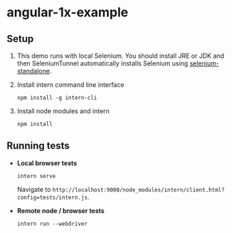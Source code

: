 angular-1x-example
=============
## Setup

1. This demo runs with local Selenium. 
   You should install JRE or JDK and then SeleniumTunnel automatically installs Selenium using [selenium-standalone](https://www.npmjs.com/package/selenium-standalone).

2. Install intern command line interface

   ```
   npm install -g intern-cli
   ```

3. Install node modules and intern

    ```
    npm install
    ```

## Running tests

* **Local browser tests**

    ```
    intern serve
    ```

    Navigate to `http://localhost:9000/node_modules/intern/client.html?config=tests/intern.js`.

* **Remote node / browser tests**

    ```
    intern run --webdriver
    ```
